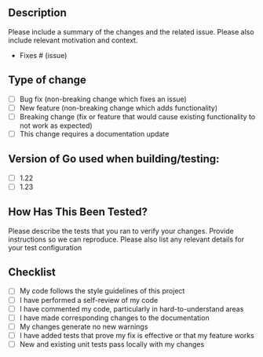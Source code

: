 Description
-------------

Please include a summary of the changes and the related issue. Please also include relevant motivation and context.

- Fixes # (issue)

## Type of change

- [ ] Bug fix (non-breaking change which fixes an issue)
- [ ] New feature (non-breaking change which adds functionality)
- [ ] Breaking change (fix or feature that would cause existing functionality to not work as expected)
- [ ] This change requires a documentation update

Version of Go used when building/testing:
---------------------------------------------

- [ ] 1.22
- [ ] 1.23

How Has This Been Tested?
---------------------------

Please describe the tests that you ran to verify your changes. Provide instructions so we can reproduce. Please also list any relevant details for your test configuration

Checklist
-----------

- [ ] My code follows the style guidelines of this project
- [ ] I have performed a self-review of my code
- [ ] I have commented my code, particularly in hard-to-understand areas
- [ ] I have made corresponding changes to the documentation
- [ ] My changes generate no new warnings
- [ ] I have added tests that prove my fix is effective or that my feature works
- [ ] New and existing unit tests pass locally with my changes
